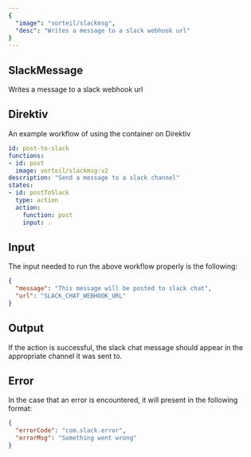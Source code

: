 ```yaml
---
{
  "image": "vorteil/slackmsg",
  "desc": "Writes a message to a slack webhook url"
}
---
```

## SlackMessage

Writes a message to a slack webhook url

## Direktiv

An example workflow of using the container on Direktiv

```yaml
id: post-to-slack
functions:
- id: post
  image: vorteil/slackmsg:v2
description: "Send a message to a slack channel"
states:
- id: postToSlack
  type: action
  action:
    function: post
    input: .
```

## Input

The input needed to run the above workflow properly is the following:

```json
{
  "message": "This message will be posted to slack chat",
  "url": "SLACK_CHAT_WEBHOOK_URL"
}
```

## Output

If the action is successful, the slack chat message should appear in the appropriate channel it was sent to.

## Error

In the case that an error is encountered, it will present in the following format:

```json
{
  "errorCode": "com.slack.error",
  "errorMsg": "Something went wrong"
}
```
